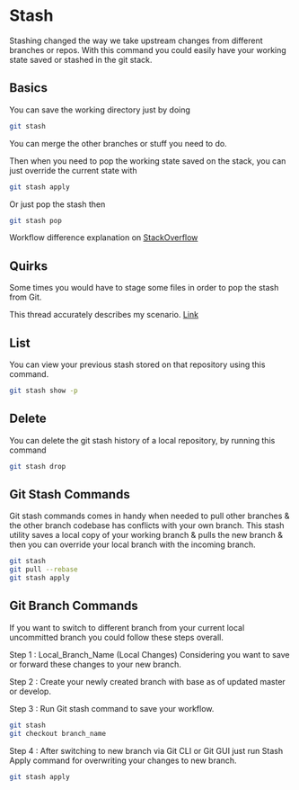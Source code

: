 # Stash

Stashing changed the way we take upstream changes from different branches or repos. With this command you could easily have your working state saved or stashed in the git stack.

## Basics

You can save the working directory just by doing

```bash
git stash
```

You can merge the other branches or stuff you need to do.

Then when you need to pop the working state saved on the stack, you can just override the current state with

```bash
git stash apply
```


Or just pop the stash then

```bash
git stash pop
```

Workflow difference explanation on [StackOverflow](https://stackoverflow.com/questions/15286075/difference-between-git-stash-pop-and-git-stash-apply?noredirect=1&lq=1)

## Quirks

Some times you would have to stage some files in order to pop the stash from Git.

This thread accurately describes my scenario. [Link](https://stackoverflow.com/questions/19937580/cant-pop-git-stash-your-local-changes-to-the-following-files-would-be-overwri)

## List

You can view your previous stash stored on that repository using this command.

```bash
git stash show -p
```


## Delete

You can delete the git stash history of a local repository, by running this command

```bash
git stash drop
```

## Git Stash Commands

Git stash commands comes in handy when needed to pull other branches & the other branch codebase has conflicts with your own branch. This stash utility saves a local copy of your working branch & pulls the new branch & then you can override your local branch with the incoming branch.

```bash
git stash
git pull --rebase
git stash apply
```

## Git Branch Commands

If you want to switch to different branch from your current local uncommitted branch you could follow these steps overall.

Step 1 : Local\_Branch\_Name \(Local Changes\) Considering you want to save or forward these changes to your new branch.

Step 2 : Create your newly created branch with base as of updated master or develop.

Step 3 : Run Git stash command to save your workflow.

```sh
git stash
git checkout branch_name
```

Step 4 : After switching to new branch via Git CLI or Git GUI just run Stash Apply command for overwriting your changes to new branch.

```bash
git stash apply
```

